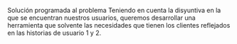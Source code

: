 Solución programada al problema
Teniendo en cuenta la disyuntiva en la que se encuentran nuestros usuarios, queremos desarrollar una herramienta que solvente las necesidades que tienen los clientes reflejados en las historias de usuario 1 y 2.

